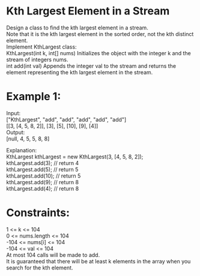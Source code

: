 # Kth Largest Element in a Stream

Design a class to find the kth largest element in a stream.  
Note that it is the kth largest element in the sorted order, not the kth distinct element.  
Implement KthLargest class:  
KthLargest(int k, int[] nums) Initializes the object with the integer k and the stream of integers nums.  
int add(int val) Appends the integer val to the stream and returns the element representing the kth largest element in the stream.  
 

# Example 1:
Input:  
["KthLargest", "add", "add", "add", "add", "add"]  
[[3, [4, 5, 8, 2]], [3], [5], [10], [9], [4]]  
Output:  
[null, 4, 5, 5, 8, 8]  

Explanation:  
KthLargest kthLargest = new KthLargest(3, [4, 5, 8, 2]);  
kthLargest.add(3);   // return 4  
kthLargest.add(5);   // return 5  
kthLargest.add(10);  // return 5  
kthLargest.add(9);   // return 8  
kthLargest.add(4);   // return 8  
 

# Constraints:
1 <= k <= 104  
0 <= nums.length <= 104  
-104 <= nums[i] <= 104  
-104 <= val <= 104  
At most 104 calls will be made to add.  
It is guaranteed that there will be at least k elements in the array when you search for the kth element.